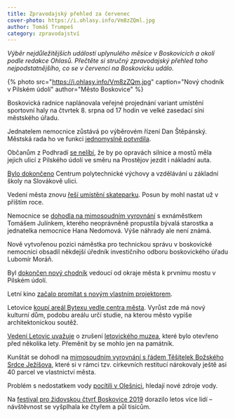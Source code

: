 ```yaml
---
title: Zpravodajský přehled za červenec
cover-photo: https://i.ohlasy.info/Vm8zZQml.jpg
author: Tomáš Trumpeš
category: zpravodajství
---
```


*Výběr nejdůležitějších událostí uplynulého měsíce v Boskovicích a okolí podle redakce Ohlasů. Přečtěte si stručný zpravodajský přehled toho nejpodstatnějšího, co se v červenci na Boskovicku událo.*

{% photo src="https://i.ohlasy.info/Vm8zZQm.jpg" caption="Nový chodník v Pilském údolí" author="Město Boskovice" %}

Boskovická radnice naplánovala veřejné projednání variant umístění sportovní haly na čtvrtek 8. srpna od 17 hodin ve velké zasedací síni městského úřadu.

Jednatelem nemocnice zůstává po výběrovém řízení Dan Štěpánský. Městská rada ho ve funkci [jednomyslně potvrdila](https://ohlasy.info/clanky/2019/07/z-radnice.html).

Občanům z Podhradí [se nelíbí](https://ohlasy.info/clanky/2019/07/z-radnice.html), že by po opravách silnice a mostů měla jejich ulicí z Pilského údolí ve směru na Prostějov jezdit i nákladní auta.

[Bylo dokončeno](https://boskovice.cz/centrum-polytechnicke-vychovy-a-vzdelavani-bylo-dokonceno/d-36631) Centrum polytechnické výchovy a vzdělávání u základní školy na Slovákově ulici.

Vedení města znovu [řeší umístění skateparku](https://ohlasy.info/clanky/2019/07/z-radnice.html). Posun by mohl nastat už v příštím roce.

Nemocnice se [dohodla na mimosoudním vyrovnání](https://ohlasy.info/clanky/2019/07/julinek-vyrovnani.html) s exnáměstkem Tomášem Julínkem, kterého neoprávněně propustila bývalá starostka a jednatelka nemocnice Hana Nedomová. Výše náhrady ale není známá.

Nově vytvořenou pozici náměstka pro technickou správu v boskovické nemocnici obsadil někdejší úředník investičního odboru boskovického úřadu Lubomír Moráň.

Byl [dokončen nový chodník](https://blanensky.denik.cz/zpravy_region/na-prochazku-bezpecneji-v-boskovicich-dokoncili-novy-chodnik-do-pilskeho-udoli-20190722.html) vedoucí od okraje města k prvnímu mostu v Pilském údolí.

Letní kino [začalo promítat s novým vlastním projektorem](https://ohlasy.info/clanky/2019/07/rozhovor-marvan.html).

Letovice [koupí areál Bytexu vedle centra města](https://blanensky.denik.cz/zpravy_region/letovice-koupi-pozemky-pro-novy-kulturni-dum-za-jednact-milionu-korun-20190717.html). Vyrůst zde má nový kulturní dům, podobu areálu určí studie, na kterou město vypíše architektonickou soutěž.

[Vedení Letovic uvažuje](https://blanensky.denik.cz/zpravy_region/v-letovicich-uvazuji-ze-zrusi-muzeum-20190703.html) o zrušení [letovického muzea](https://ohlasy.info/clanky/2019/03/rozhovor-strof.html), které bylo otevřeno před několika lety. Přeměnit by se mohlo jen na památník.

Kunštát se dohodl na [mimosoudním vyrovnání s řádem Těšitelek Božského Srdce Ježíšova](https://blanensky.denik.cz/zpravy_region/sestry-tesitelky-mesto-kunstat-letity-spor-o-pozemky-skonci-mimosoudnim-smirem-20190725.html), které si v rámci tzv. církevních restitucí nárokovaly ještě asi 40 parcel ve vlastnictví města.

Problém s nedostatkem vody [pocítili v Olešnici](https://blanensky.denik.cz/zpravy_region/v-olesnice-loni-pocitili-sucho-mesto-ted-hleda-nove-zdroje-pitne-vody-20190719.html), hledají nové zdroje vody.

Na [festival pro židovskou čtvrť Boskovice 2019](https://www.facebook.com/pg/ohlasy/photos/?tab=album&album_id=2245924925461610) dorazilo letos více lidí – návštěvnost se vyšplhala ke čtyřem a půl tisícům.
